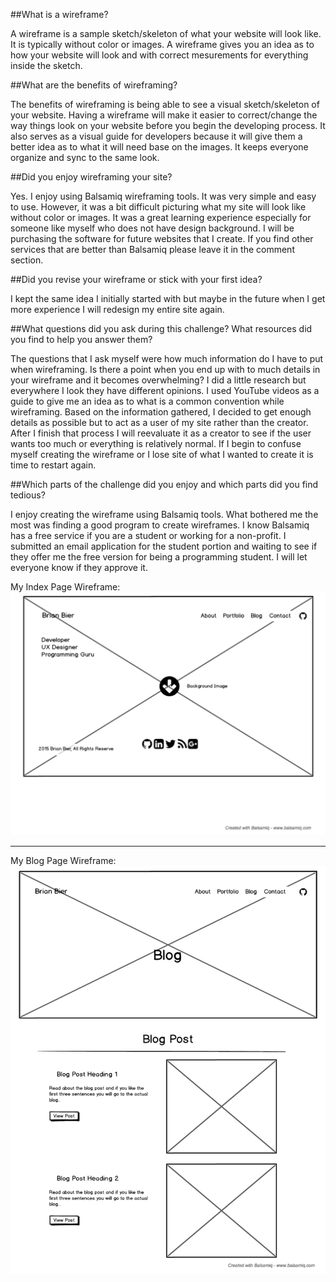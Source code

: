 ##What is a wireframe?

A wireframe is a sample sketch/skeleton of what your website will look like. It is typically without color or images. A wireframe gives you an idea as to how your website will look and with correct mesurements for everything inside the sketch.

##What are the benefits of wireframing?

The benefits of wireframing is being able to see a visual sketch/skeleton of your website. Having a wireframe will make it easier to correct/change the way things look on your website before you begin the developing process. It also serves as a visual guide for developers because it will give them a better idea as to what <tags> it will need base on the images. It keeps everyone organize and sync to the same look.

##Did you enjoy wireframing your site?

Yes. I enjoy using Balsamiq wireframing tools. It was very simple and easy to use. However, it was a bit difficult picturing what my site will look like without color or images. It was a great learning experience especially for someone like myself who does not have design background. I will be purchasing the software for future websites that I create. If you find other services that are better than Balsamiq please leave it in the comment section.

##Did you revise your wireframe or stick with your first idea?

I kept the same idea I initially started with but maybe in the future when I get more experience I will redesign my entire site again.

##What questions did you ask during this challenge? What resources did you find to help you answer them?

The questions that I ask myself were how much information do I have to put when wireframing. Is there a point when you end up with to much details in your wireframe and it becomes overwhelming? I did a little research but everywhere I look they have different opinions. I used YouTube videos as a guide to give me an idea as to what is a common convention while wireframing. Based on the information gathered, I decided to get enough details as possible but to act as a user of my site rather than the creator. After I finish that process I will reevaluate it as a creator to see if the user wants too much or everything is relatively normal. If I begin to confuse myself creating the wireframe or I lose site of what I wanted to create it is time to restart again. 

##Which parts of the challenge did you enjoy and which parts did you find tedious?

I enjoy creating the wireframe using Balsamiq tools. What bothered me the most was finding a good program to create wireframes. I know Balsamiq has a free service if you are a student or working for a non-profit. I submitted an email application for the student portion and waiting to see if they offer me the free version for being a programming student. I will let everyone know if they approve it.



My Index Page Wireframe:
![Index Page Wireframe](images/wireframe_index.png "Index Page")


---


My Blog Page Wireframe:
![Blog Page Wireframe](images/wireframe_blog_index.png "Blog Page")
